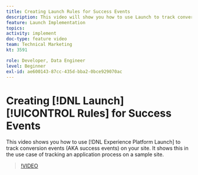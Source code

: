 ```yaml
---
title: Creating Launch Rules for Success Events
description: This video will show you how to use Launch to track conversion events (AKA success events) on your site. It will show this in the use case of tracking an application process on a sample site.
feature: Launch Implementation
topics: 
activity: implement
doc-type: feature video
team: Technical Marketing
kt: 3591

role: Developer, Data Engineer
level: Beginner
exl-id: ae600143-87cc-435d-bba2-0bce929070ac
---
```

# Creating [!DNL Launch] [!UICONTROL Rules] for Success Events

This video shows you how to use [!DNL Experience Platform Launch] to track conversion events (AKA success events) on your site. It shows this in the use case of tracking an application process on a sample site.

>[!VIDEO](https://video.tv.adobe.com/v/28778/?quality=12)
